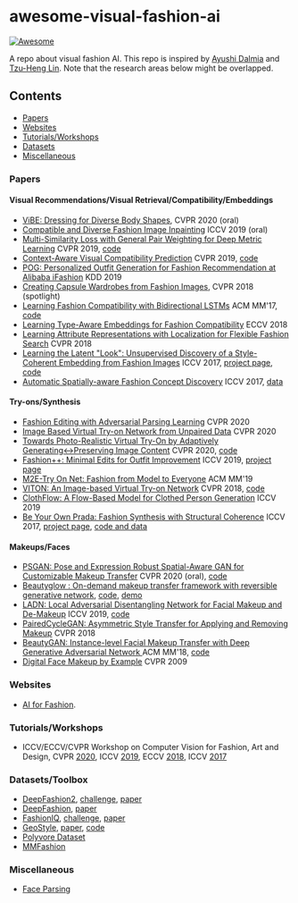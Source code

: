 # awesome-visual-fashion-ai

[![Awesome](https://awesome.re/badge.svg)](https://awesome.re)

A repo about visual fashion AI. This repo is inspired by [Ayushi Dalmia](https://github.com/ayushidalmia/awesome-fashion-ai) and [Tzu-Heng Lin](https://github.com/lzhbrian/Cool-Fashion-Papers). Note that the research areas below might be overlapped.

## Contents

* [Papers](#papers)
* [Websites](#websites)
* [Tutorials/Workshops](#tutorials/workshops)
* [Datasets](#datasets)
* [Miscellaneous](#miscellaneous)


### Papers

#### Visual Recommendations/Visual Retrieval/Compatibility/Embeddings

  - [ViBE: Dressing for Diverse Body Shapes](https://arxiv.org/abs/1912.06697), CVPR 2020 (oral)
  - [Compatible and Diverse Fashion Image Inpainting](http://openaccess.thecvf.com/content_ICCV_2019/papers/Han_FiNet_Compatible_and_Diverse_Fashion_Image_Inpainting_ICCV_2019_paper.pdf) ICCV 2019 (oral)
  - [Multi-Similarity Loss with General Pair Weighting for Deep Metric Learning](https://arxiv.org/pdf/1904.06627.pdf) CVPR 2019, [code](https://github.com/MalongTech/research-ms-loss)
  - [Context-Aware Visual Compatibility Prediction](https://arxiv.org/abs/1902.03646) CVPR 2019, [code](https://github.com/gcucurull/visual-compatibility)
  - [POG: Personalized Outfit Generation for Fashion Recommendation at Alibaba iFashion](https://arxiv.org/abs/1905.01866) KDD 2019
  - [Creating Capsule Wardrobes from Fashion Images](https://arxiv.org/abs/1712.02662), CVPR 2018 (spotlight)
  - [Learning Fashion Compatibility with Bidirectional LSTMs](https://arxiv.org/abs/1707.05691) ACM MM'17, [code](https://github.com/xthan/polyvore)
  - [Learning Type-Aware Embeddings for Fashion Compatibility](https://arxiv.org/abs/1803.09196) ECCV 2018
  - [Learning Attribute Representations with Localization for Flexible Fashion Search](http://openaccess.thecvf.com/content_cvpr_2018/papers_backup/Ak_Learning_Attribute_Representations_CVPR_2018_paper.pdf) CVPR 2018
  - [Learning the Latent "Look": Unsupervised Discovery of a Style-Coherent Embedding from Fashion Images](https://arxiv.org/abs/1707.03376) ICCV 2017, [project page](http://vision.cs.utexas.edu/projects/StyleEmbedding/), [code](https://github.com/wlhsiao/Mallet)
  - [Automatic Spatially-aware Fashion Concept Discovery](http://users.umiacs.umd.edu/~xintong/publications/automatic-fashion-concept-final.pdf) ICCV 2017, [data](https://github.com/xthan/fashion-200k/)

  
#### Try-ons/Synthesis
  - [Fashion Editing with Adversarial Parsing Learning](http://openaccess.thecvf.com/content_CVPR_2020/papers/Dong_Fashion_Editing_With_Adversarial_Parsing_Learning_CVPR_2020_paper.pdf) CVPR 2020 
  - [Image Based Virtual Try-on Network from Unpaired Data](http://openaccess.thecvf.com/content_CVPR_2020/papers/Neuberger_Image_Based_Virtual_Try-On_Network_From_Unpaired_Data_CVPR_2020_paper.pdf) CVPR 2020
  - [Towards Photo-Realistic Virtual Try-On by Adaptively Generating↔Preserving Image Content](https://arxiv.org/abs/2003.05863) CVPR 2020, [code](https://github.com/switchablenorms/DeepFashion_Try_On)
  - [Fashion++: Minimal Edits for Outfit Improvement](https://arxiv.org/abs/1904.09261) ICCV 2019, [project page](http://vision.cs.utexas.edu/projects/FashionPlus/)
  - [M2E-Try On Net: Fashion from Model to Everyone](https://arxiv.org/pdf/1811.08599.pdf) ACM MM'19
  - [VITON: An Image-based Virtual Try-on Network](https://arxiv.org/abs/1711.08447) CVPR 2018, [code](https://github.com/xthan/VITON)
  - [ClothFlow: A Flow-Based Model for Clothed Person Generation](http://openaccess.thecvf.com/content_ICCV_2019/papers/Han_ClothFlow_A_Flow-Based_Model_for_Clothed_Person_Generation_ICCV_2019_paper.pdf) ICCV 2019
  - [Be Your Own Prada: Fashion Synthesis with Structural Coherence](https://arxiv.org/abs/1710.07346) ICCV 2017, [project page](http://mmlab.ie.cuhk.edu.hk/projects/FashionGAN/), [code and data](https://github.com/zhusz/ICCV17-fashionGAN)

#### Makeups/Faces
 - [PSGAN: Pose and Expression Robust Spatial-Aware GAN for Customizable
Makeup Transfer](https://arxiv.org/abs/1909.06956) CVPR 2020 (oral), [code](https://github.com/wtjiang98/PSGAN)
 - [Beautyglow : On-demand makeup transfer framework with reversible generative network](http://openaccess.thecvf.com/content_CVPR_2019/papers/Chen_BeautyGlow_On-Demand_Makeup_Transfer_Framework_With_Reversible_Generative_Network_CVPR_2019_paper.pdf), [code](https://github.com/BeautyGlow/BeautyGlow.github.io/tree/master/source%20code), [demo](https://beautyglow.github.io/)
 - [LADN: Local Adversarial Disentangling Network for Facial Makeup and De-Makeup](https://arxiv.org/abs/1904.11272) ICCV 2019, [code](https://github.com/wangguanzhi/LADN)
 - [PairedCycleGAN: Asymmetric Style Transfer for Applying and Removing Makeup](http://openaccess.thecvf.com/content_cvpr_2018/papers/Chang_PairedCycleGAN_Asymmetric_Style_CVPR_2018_paper.pdf) CVPR 2018
 - [BeautyGAN: Instance-level Facial Makeup Transfer with Deep Generative Adversarial Network
](http://liusi-group.com/pdf/BeautyGAN-camera-ready_2.pdf) ACM MM'18, [code](https://github.com/wtjiang98/BeautyGAN_pytorch)
 - [Digital Face Makeup by Example](https://www.comp.nus.edu.sg/~tsim/documents/face_makeup_cvpr09_lowres.pdf) CVPR 2009

### Websites

- [AI for Fashion](https://cognitivefashion.github.io/).


### Tutorials/Workshops

* ICCV/ECCV/CVPR Workshop on Computer Vision for Fashion, Art and Design, CVPR [2020](https://sites.google.com/view/cvcreative2020/home?authuser=0), ICCV [2019](https://sites.google.com/view/cvcreative), ECCV [2018](https://sites.google.com/view/eccvfashion/), ICCV [2017](https://sites.google.com/zalando.de/cvf-iccv2017/home?authuser=0)

### Datasets/Toolbox

* [DeepFashion2](https://github.com/switchablenorms/DeepFashion2), [challenge](https://sites.google.com/view/cvcreative2020/program/deepfashion2-challenge?authuser=0), [paper](https://arxiv.org/abs/1901.07973)
* [DeepFashion](http://mmlab.ie.cuhk.edu.hk/projects/DeepFashion.html), [paper](https://www.cv-foundation.org/openaccess/content_cvpr_2016/papers/Liu_DeepFashion_Powering_Robust_CVPR_2016_paper.pdf)
* [FashionIQ](https://github.com/XiaoxiaoGuo/fashion-iq), [challenge](https://sites.google.com/view/cvcreative2020/fashion-iq?authuser=0), [paper](https://arxiv.org/abs/1905.12794)
* [GeoStyle](https://geostyle.cs.cornell.edu/), [paper](https://geostyle.cs.cornell.edu/static/pdf/geostyle.pdf), [code](https://github.com/kavitabala/geostyle)
* [Polyvore Dataset](https://github.com/xthan/polyvore-dataset)
* [MMFashion](https://github.com/open-mmlab/mmfashion)

### Miscellaneous
* [Face Parsing](https://github.com/zllrunning/face-parsing.PyTorch)


